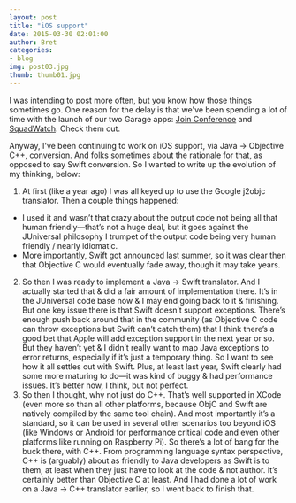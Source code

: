 ```yaml
---
layout: post
title: "iOS support"
date: 2015-03-30 02:01:00
author: Bret
categories:
- blog
img: post03.jpg
thumb: thumb01.jpg
---
```


I was intending to post more often, but you know how those things sometimes go.   One reason for the delay is that we've been spending
a lot of time with the launch of our two Garage apps:   [Join Conference](http://www.windowsphone.com/en-us/store/app/join-conference/0264f9a0-689a-40d9-86ad-b20b70ebaad8) and [SquadWatch](http://www.windowsphone.com/en-us/store/app/squadwatch/2ba351b4-3dd8-4d36-823a-45c015a2acfa).   Check them out.

Anyway, I've been continuing to work on iOS support, via Java -> Objective C++, conversion.   And folks sometimes about the rationale for that, as opposed to say Swift conversion.   So I wanted to write up the evolution of my thinking, below:

1. At first (like a  year ago) I was all keyed up to use the Google j2objc translator.   Then a couple things happened:
  * I used it and wasn’t that crazy about the output code not being all that human friendly—that’s not a huge deal, but it goes against the JUniversal philosophy I trumpet of the output code being very human friendly / nearly idiomatic.
  * More importantly, Swift got announced last summer, so it was clear then that Objective C would eventually fade away, though it may take years.
2.	So then I was ready to implement a Java -> Swift translator.   And I actually started that & did a fair amount of implementation there.   It’s in the JUniversal code base now & I may end going back to it & finishing.   But one key issue there is that Swift doesn’t support exceptions.   There’s enough push back around that in the community (as Objective C code can throw exceptions but Swift can’t catch them) that I think there’s a good bet that Apple will add exception support in the next year or so.   But they haven’t yet & I didn’t really want to map Java exceptions to error returns, especially if it’s just a temporary thing.   So I want to see how it all settles out with Swift.   Plus, at least last year, Swift clearly had some more maturing to do—it was kind of buggy & had performance issues.   It’s better now, I think, but not perfect.
3.	So then I thought, why not just do C++.   That’s well supported in XCode (even more so than all other platforms, because ObjC and Swift are natively compiled by the same tool chain).   And most importantly it’s a standard, so it can be used in several other scenarios too beyond iOS (like Windows or Android for performance critical code and even other platforms like running on Raspberry Pi).   So there’s a lot of bang for the buck there, with C++.   From programming language syntax perspective, C++ is (arguably) about as friendly to Java developers as Swift is to them, at least when they just have to look at the code & not author.   It’s certainly better than Objective C at least.   And I had done a lot of work on a Java -> C++ translator earlier, so I went back to finish that. 
